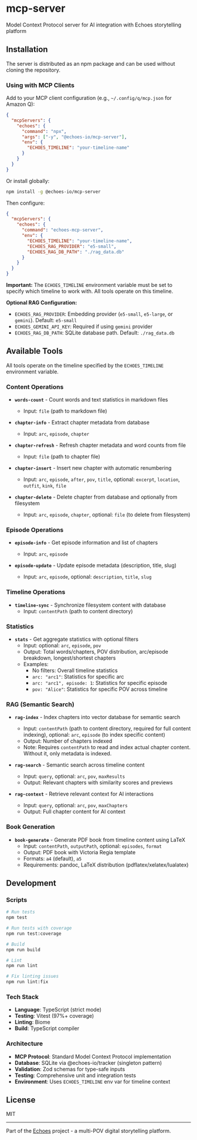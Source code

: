 # mcp-server

Model Context Protocol server for AI integration with Echoes storytelling platform

## Installation

The server is distributed as an npm package and can be used without cloning the repository.

### Using with MCP Clients

Add to your MCP client configuration (e.g., `~/.config/q/mcp.json` for Amazon Q):

```json
{
  "mcpServers": {
    "echoes": {
      "command": "npx",
      "args": ["-y", "@echoes-io/mcp-server"],
      "env": {
        "ECHOES_TIMELINE": "your-timeline-name"
      }
    }
  }
}
```

Or install globally:

```bash
npm install -g @echoes-io/mcp-server
```

Then configure:

```json
{
  "mcpServers": {
    "echoes": {
      "command": "echoes-mcp-server",
      "env": {
        "ECHOES_TIMELINE": "your-timeline-name",
        "ECHOES_RAG_PROVIDER": "e5-small",
        "ECHOES_RAG_DB_PATH": "./rag_data.db"
      }
    }
  }
}
```

**Important:** The `ECHOES_TIMELINE` environment variable must be set to specify which timeline to work with. All tools operate on this timeline.

**Optional RAG Configuration:**
- `ECHOES_RAG_PROVIDER`: Embedding provider (`e5-small`, `e5-large`, or `gemini`). Default: `e5-small`
- `ECHOES_GEMINI_API_KEY`: Required if using `gemini` provider
- `ECHOES_RAG_DB_PATH`: SQLite database path. Default: `./rag_data.db`

## Available Tools

All tools operate on the timeline specified by the `ECHOES_TIMELINE` environment variable.

### Content Operations
- **`words-count`** - Count words and text statistics in markdown files
  - Input: `file` (path to markdown file)
  
- **`chapter-info`** - Extract chapter metadata from database
  - Input: `arc`, `episode`, `chapter`
  
- **`chapter-refresh`** - Refresh chapter metadata and word counts from file
  - Input: `file` (path to chapter file)
  
- **`chapter-insert`** - Insert new chapter with automatic renumbering
  - Input: `arc`, `episode`, `after`, `pov`, `title`, optional: `excerpt`, `location`, `outfit`, `kink`, `file`
  
- **`chapter-delete`** - Delete chapter from database and optionally from filesystem
  - Input: `arc`, `episode`, `chapter`, optional: `file` (to delete from filesystem)

### Episode Operations
- **`episode-info`** - Get episode information and list of chapters
  - Input: `arc`, `episode`
  
- **`episode-update`** - Update episode metadata (description, title, slug)
  - Input: `arc`, `episode`, optional: `description`, `title`, `slug`

### Timeline Operations
- **`timeline-sync`** - Synchronize filesystem content with database
  - Input: `contentPath` (path to content directory)

### Statistics
- **`stats`** - Get aggregate statistics with optional filters
  - Input: optional: `arc`, `episode`, `pov`
  - Output: Total words/chapters, POV distribution, arc/episode breakdown, longest/shortest chapters
  - Examples:
    - No filters: Overall timeline statistics
    - `arc: "arc1"`: Statistics for specific arc
    - `arc: "arc1", episode: 1`: Statistics for specific episode
    - `pov: "Alice"`: Statistics for specific POV across timeline

### RAG (Semantic Search)
- **`rag-index`** - Index chapters into vector database for semantic search
  - Input: `contentPath` (path to content directory, required for full content indexing), optional: `arc`, `episode` (to index specific content)
  - Output: Number of chapters indexed
  - Note: Requires `contentPath` to read and index actual chapter content. Without it, only metadata is indexed.
  
- **`rag-search`** - Semantic search across timeline content
  - Input: `query`, optional: `arc`, `pov`, `maxResults`
  - Output: Relevant chapters with similarity scores and previews
  
- **`rag-context`** - Retrieve relevant context for AI interactions
  - Input: `query`, optional: `arc`, `pov`, `maxChapters`
  - Output: Full chapter content for AI context

### Book Generation
- **`book-generate`** - Generate PDF book from timeline content using LaTeX
  - Input: `contentPath`, `outputPath`, optional: `episodes`, `format`
  - Output: PDF book with Victoria Regia template
  - Formats: `a4` (default), `a5`
  - Requirements: pandoc, LaTeX distribution (pdflatex/xelatex/lualatex)

## Development

### Scripts

```bash
# Run tests
npm test

# Run tests with coverage
npm run test:coverage

# Build
npm run build

# Lint
npm run lint

# Fix linting issues
npm run lint:fix
```

### Tech Stack

- **Language**: TypeScript (strict mode)
- **Testing**: Vitest (97%+ coverage)
- **Linting**: Biome
- **Build**: TypeScript compiler

### Architecture

- **MCP Protocol**: Standard Model Context Protocol implementation
- **Database**: SQLite via @echoes-io/tracker (singleton pattern)
- **Validation**: Zod schemas for type-safe inputs
- **Testing**: Comprehensive unit and integration tests
- **Environment**: Uses `ECHOES_TIMELINE` env var for timeline context

## License

MIT

---

Part of the [Echoes](https://github.com/echoes-io) project - a multi-POV digital storytelling platform.
